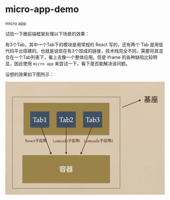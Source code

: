 # micro-app-demo
micro app

试验一下微前端框架处理以下场景的效果：  
  
有3个Tab，其中一个Tab下的模块是用常规的 React 写的，还有两个 Tab 是用低代码平台搭建的。也就是说现在有3个现成的链接，技术栈完全不同，需要将其混合在一个Tab列表下，看上去像一个整体应用。但是 iframe 的各种缺陷比较明显，因此使用 `micro app` 来尝试一下，看下是否能解决该问题。  
  
设想的效果如下图所示： 

<img src="./images/micro-constructor.png" width="600" />